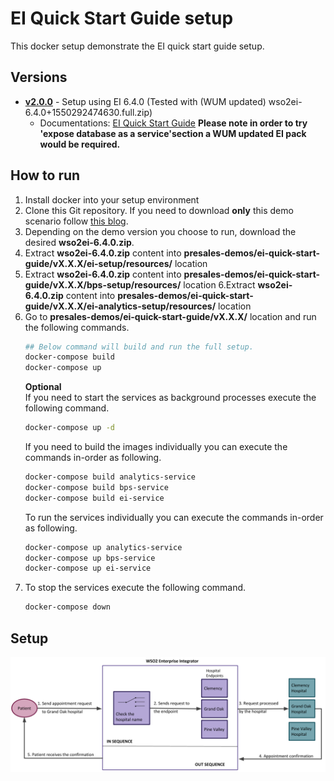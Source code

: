 # EI Quick Start Guide setup
This docker setup demonstrate the EI quick start guide setup.

## Versions
* [**v2.0.0**](v2.0.0) - Setup using EI 6.4.0 (Tested with (WUM updated) wso2ei-6.4.0+1550292474630.full.zip)
  * Documentations: [EI Quick Start Guide](https://docs.wso2.com/display/EI640/Quick+Start+Guide)
**Please note in order to try 'expose database as a service'section a WUM updated EI pack would be required.**

## How to run
1. Install docker into your setup environment
2. Clone this Git repository. If you need to download **only** this demo scenario follow [this blog](http://amalg-blogs.blogspot.com/2017/12/github-clone-only-sub-directory-of.html).
3. Depending on the demo version you choose to run, download the desired **wso2ei-6.4.0.zip**.
4. Extract **wso2ei-6.4.0.zip** content into **presales-demos/ei-quick-start-guide/vX.X.X/ei-setup/resources/** location
5. Extract **wso2ei-6.4.0.zip** content into  **presales-demos/ei-quick-start-guide/vX.X.X/bps-setup/resources/** location
6.Extract **wso2ei-6.4.0.zip** content into  **presales-demos/ei-quick-start-guide/vX.X.X/ei-analytics-setup/resources/** location
7. Go to **presales-demos/ei-quick-start-guide/vX.X.X/** location and run the following commands.
    ```bash
    ## Below command will build and run the full setup.
    docker-compose build
    docker-compose up
    ```
    **Optional**  
    If you need to start the services as background processes execute the following command.
    ```bash
    docker-compose up -d
    ```
    If you need to build the images individually you can execute the commands in-order as following.
    ```bash
    docker-compose build analytics-service
    docker-compose build bps-service
    docker-compose build ei-service
    ```
    To run the services individually you can execute the commands in-order as following.
    ```bash
    docker-compose up analytics-service
    docker-compose up bps-service
    docker-compose up ei-service
    ```
8. To stop the services execute the following command.
   ```bash
   docker-compose down
   ``` 
## Setup 
![Sequence Diagram](other-resources/diagrams/sequence-diagram.png "Sequence Diagram")
